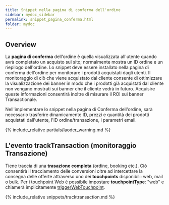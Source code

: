 ```yaml
---
title: Snippet nella pagina di conferma dell'ordine
sidebar: mydoc_sidebar
permalink: snippet_pagina_conferma.html
folder: mydoc
---
```


## Overview
La **pagina di conferma** dell'ordine è quella visualizzata all'utente quando avrà completato un acquisto sul sito; normalmente mostra un ID ordine e un riepilogo dell'ordine.
Lo snippet deve essere installato nella pagina di conferma dell'ordine per monitorare i prodotti acquistati dagli utenti. Il monitoraggio di ciò che viene acquistato dal cliente consente di ottimizzare la visualizzazione dei banner in modo che i prodotti già acquistati dal cliente non vengano mostrati sui banner che il cliente vedrà in futuro. Acquisire queste informazioni consentirà inoltre di misurare il ROI sui banner Transactionale.

Nell'implementare lo snippet nella pagina di Conferma dell'ordine, sarà necessario trasferire dinamicamente ID, prezzi e quantità dei prodotti acquistati dall'utente, l'ID ordine/transazione, i parametri email.

{% include_relative partials/laoder_warning.md %}

## L'evento trackTransaction (monitoraggio Transazione)
Tiene traccia di una **trasazione completa** (ordine, booking etc.). Ciò consentirà il tracciamento delle conversioni oltre ad intercettare la consegna delle offerte attraverso uno dei **touchpoints** disponibili: web, mail o bulk.  Per i touchpoint Web è possibile impostare **touchpointType**: "web" e chiamerà implicitamente [triggerWebTouchpoint](#triggerWebTouchpoint).

{% include_relative snippets/tracktransaction.md %}